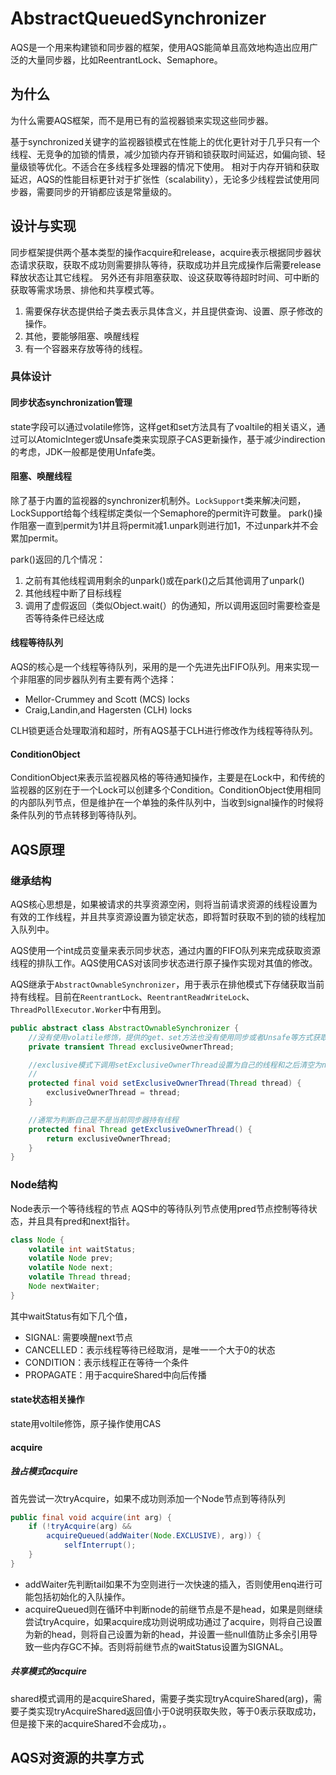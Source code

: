 # AbstractQueuedSynchronizer

AQS是一个用来构建锁和同步器的框架，使用AQS能简单且高效地构造出应用广泛的大量同步器，比如ReentrantLock、Semaphore。

## 为什么

为什么需要AQS框架，而不是用已有的监视器锁来实现这些同步器。

基于synchronized关键字的监视器锁模式在性能上的优化更针对于几乎只有一个线程、无竞争的加锁的情景，减少加锁内存开销和锁获取时间延迟，如偏向锁、轻量级锁等优化。不适合在多线程多处理器的情况下使用。
相对于内存开销和获取延迟，AQS的性能目标更针对于扩张性（scalability），无论多少线程尝试使用同步器，需要同步的开销都应该是常量级的。

## 设计与实现

同步框架提供两个基本类型的操作acquire和release，acquire表示根据同步器状态请求获取，获取不成功则需要排队等待，获取成功并且完成操作后需要release释放状态让其它线程。
另外还有非阻塞获取、设这获取等待超时时间、可中断的获取等需求场景、排他和共享模式等。

1. 需要保存状态提供给子类去表示具体含义，并且提供查询、设置、原子修改的操作。
2. 其他，要能够阻塞、唤醒线程
3. 有一个容器来存放等待的线程。

### 具体设计

#### 同步状态synchronization管理

state字段可以通过volatile修饰，这样get和set方法具有了voaltile的相关语义，通过可以AtomicInteger或Unsafe类来实现原子CAS更新操作，基于减少indirection的考虑，JDK一般都是使用Unfafe类。

#### 阻塞、唤醒线程

除了基于内置的监视器的synchronizer机制外。`LockSupport`类来解决问题，LockSupport给每个线程绑定类似一个Semaphore的permit许可数量。
park()操作阻塞一直到permit为1并且将permit减1.unpark则进行加1，不过unpark并不会累加permit。

park()返回的几个情况：

1. 之前有其他线程调用剩余的unpark()或在park()之后其他调用了unpark()
2. 其他线程中断了目标线程
3. 调用了虚假返回（类似Object.wait(）的伪通知，所以调用返回时需要检查是否等待条件已经达成

#### 线程等待队列

AQS的核心是一个线程等待队列，采用的是一个先进先出FIFO队列。用来实现一个非阻塞的同步器队列有主要有两个选择：

- Mellor-Crummey and Scott (MCS) locks
- Craig,Landin,and Hagersten (CLH) locks

CLH锁更适合处理取消和超时，所有AQS基于CLH进行修改作为线程等待队列。

#### ConditionObject

ConditionObject来表示监视器风格的等待通知操作，主要是在Lock中，和传统的监视器的区别在于一个Lock可以创建多个Condition。ConditionObject使用相同的内部队列节点，但是维护在一个单独的条件队列中，当收到signal操作的时候将条件队列的节点转移到等待队列。

## AQS原理

### 继承结构

AQS核心思想是，如果被请求的共享资源空闲，则将当前请求资源的线程设置为有效的工作线程，并且共享资源设置为锁定状态，即将暂时获取不到的锁的线程加入队列中。

AQS使用一个int成员变量来表示同步状态，通过内置的FIFO队列来完成获取资源线程的排队工作。AQS使用CAS对该同步状态进行原子操作实现对其值的修改。

AQS继承于`AbstractOwnableSynchronizer`，用于表示在排他模式下存储获取当前持有线程。目前在`ReentrantLock`、`ReentrantReadWriteLock`、`ThreadPollExecutor.Worker`中有用到。

```java
public abstract class AbstractOwnableSynchronizer {
    //没有使用volatile修饰，提供的get、set方法也没有使用同步或者Unsafe等方式获取字段
    private transient Thread exclusiveOwnerThread;

    //exclusive模式下调用setExclusiveOwnerThread设置为自己的线程和之后清空为null肯定是在同一个线程
    // 
    protected final void setExclusiveOwnerThread(Thread thread) {
        exclusiveOwnerThread = thread;
    }

    //通常为判断自己是不是当前同步器持有线程
    protected final Thread getExclusiveOwnerThread() {
        return exclusiveOwnerThread;
    }
}
```

### Node结构

Node表示一个等待线程的节点
AQS中的等待队列节点使用pred节点控制等待状态，并且具有pred和next指针。

```java
class Node {
    volatile int waitStatus;
    volatile Node prev;
    volatile Node next;
    volatile Thread thread;
    Node nextWaiter;
}
```

其中waitStatus有如下几个值，

- SIGNAL: 需要唤醒next节点
- CANCELLED：表示线程等待已经取消，是唯一一个大于0的状态
- CONDITION：表示线程正在等待一个条件
- PROPAGATE：用于acquireShared中向后传播

#### state状态相关操作

state用voltile修饰，原子操作使用CAS

#### acquire

##### 独占模式acquire

首先尝试一次tryAcquire，如果不成功则添加一个Node节点到等待队列

```java
public final void acquire(int arg) {
    if (!tryAcquire(arg) &&
        acquireQueued(addWaiter(Node.EXCLUSIVE), arg)) {
            selfInterrupt();
    }
}
```

- addWaiter先判断tail如果不为空则进行一次快速的插入，否则使用enq进行可能包括初始化的入队操作。
- acquireQueued则在循环中判断node的前继节点是不是head，如果是则继续尝试tryAcquire，如果acquire成功则说明成功通过了acquire，则将自己设置为新的head，则将自己设置为新的head，并设置一些null值防止多余引用导致一些内存GC不掉。否则将前继节点的waitStatus设置为SIGNAL。

##### 共享模式的acquire

shared模式调用的是acquireShared，需要子类实现tryAcquireShared(arg)，需要子类实现tryAcquireShared返回值小于0说明获取失败，等于0表示获取成功，但是接下来的acquireShared不会成功，。



## AQS对资源的共享方式

